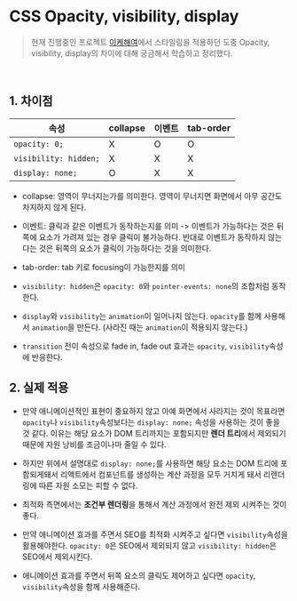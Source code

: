 # CSS Opacity, visibility, display

> 현재 진행중인 프로젝트 [이케해여](https://github.com/ChoJinmok/ikehaeyeo)에서 스타일링을 적용하던 도중 Opacity, visibility, display의 차이에 대해 궁금해서 학습하고 정리했다.

<br />

## 1. 차이점

| 속성                  | collapse | 이벤트 | tab-order |
| --------------------- | -------- | ------ | --------- |
| `opacity: 0;`         | X        | O      | O         |
| `visibility: hidden;` | X        | X      | X         |
| `display: none;`      | O        | X      | X         |

- collapse: 영역이 무너지는가를 의미한다. 영역이 무너지면 화면에서 아무 공간도 차지하지 않게 된다.
- 이벤트: 클릭과 같은 이벤트가 동작하는지를 의미 -> 이벤트가 가능하다는 것은 뒤쪽에 요소가 가려져 있는 경우 클릭이 불가능하다. 반대로 이벤트가 동작하지 않는다는 것은 뒤쪽의 요소가 클릭이 가능하다는 것을 의미한다.
- tab-order: tab 키로 focusing이 가능한지를 의미

- `visibility: hidden`은 `opacity: 0`와 `pointer-events: none`의 조합처럼 동작한다.
- `display`와 `visibility`는 `animation`이 일어나지 않는다. `opacity`를 함께 사용해서 `animation`을 만든다. (사라진 때는 `animation`이 적용되지 않는다.)
- `transition` 전이 속성으로 fade in, fade out 효과는 `opacity`, `visibility`속성에 반응한다.

## 2. 실제 적용

- 만약 애니메이션적인 표현이 중요하지 않고 아예 화면에서 사라지는 것이 목표라면 `opacity`나 `visibility`속성보다는 `display: none;` 속성을 사용하는 것이 좋을 것 같다. 이유는 해당 요소가 DOM 트리까지는 포함되지만 **렌더 트리**에서 제외되기 때문에 자원 낭비를 조금이나마 줄일 수 있다.

- 하지만 위에서 설명대로 `display: none;`를 사용하면 해당 요소는 DOM 트리에 포함되게돼서 리액트에서 컴포넌트를 생성하는 계산 과정을 모두 거치게 돼서 리렌더링에 따른 자원 소모는 피할 수 없다.

- 최적화 측면에서는 **조건부 렌더링**을 통해서 계산 과정에서 완전 제외 시켜주는 것이 좋다.

- 만약 애니메이션 효과를 주면서 SEO를 최적화 시켜주고 싶다면 `visibility`속성을 활용해야한다. `opacity: 0`은 SEO에서 제외되지 않고 `visibility: hidden`은 SEO에서 제외시킨다.

- 애니메이션 효과를 주면서 뒤쪽 요소의 클릭도 제어하고 싶다면 `opacity`, `visibility`속성을 함께 사용해준다.
